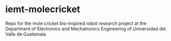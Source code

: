 # iemt-molecricket
Repo for the mole cricket bio-inspired robot research project at the Department of Electronics and Mechatronics Engineering of Universidad del Valle de Guatemala
